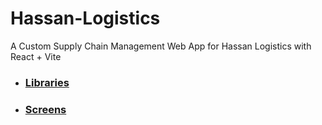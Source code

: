 # Hassan-Logistics

A Custom Supply Chain Management Web App for Hassan Logistics with React + Vite

- ### [Libraries](MDs/libraries.md)
- ### [Screens](MDs/screens.md)
